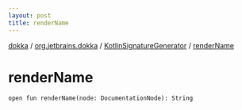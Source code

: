 ```yaml
---
layout: post
title: renderName
---
```

[dokka](../../index.md) / [org.jetbrains.dokka](../index.md) / [KotlinSignatureGenerator](index.md) / [renderName](renderName.md)

# renderName

```
open fun renderName(node: DocumentationNode): String
```
